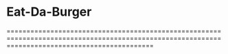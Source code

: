 # Eat-Da-Burger

=================================================================================================================================================

